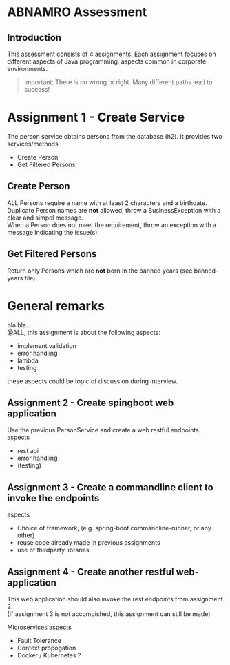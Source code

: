 # ABNAMRO Assessment
Introduction
-
This assessment consists of 4 assignments.
Each assignment focuses on different aspects of Java programming, aspects common in corporate environments.

> Important: There is no wrong or right. Many different paths lead to success!

Assignment 1 - Create Service
=
The person service obtains persons from the database (h2).
It provides two services/methods
* Create Person
* Get Filtered Persons

Create Person
-
ALL Persons require a name with at least 2 characters and a birthdate.
Duplicate Person names are **not** allowed, throw a BusinessException with a clear and simpel message.  
When a Person does not meet the requirement, throw an exception with a message indicating the issue(s).

Get Filtered Persons
-
Return only Persons which are **not** born in the banned years (see banned-years file).

General remarks
=
bla bla...   
@ALL, this assignment is about the following aspects:
- implement validation
- error handling
- lambda
- testing

these aspects could be topic of discussion during interview.

Assignment 2 - Create spingboot web application
-
Use the previous PersonService and create a web restful endpoints.   
aspects
- rest api
- error handling
- (testing)

Assignment 3 - Create a commandline client to invoke the endpoints
-
aspects   
- Choice of framework, (e.g. spring-boot commandline-runner, or any other)
- reuse code already made in previous assignments
- use of thirdparty libraries

Assignment 4 - Create another restful web-application
-
This web application should also invoke the rest endpoints from assignment 2.   
(If assignment 3 is not accompished, this assignment can still be made)

Microservices aspects   
- Fault Tolerance
- Context propogation
- Docker / Kubernetes ?